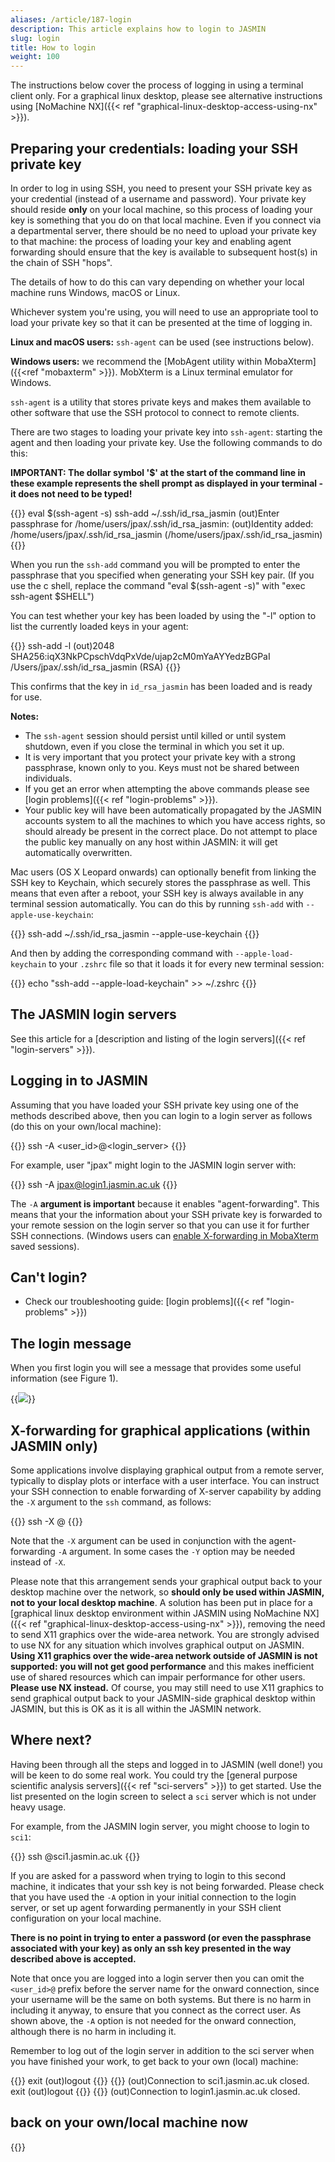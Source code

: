```yaml
---
aliases: /article/187-login
description: This article explains how to login to JASMIN
slug: login
title: How to login
weight: 100
---
```


The instructions below cover the process of logging in using a terminal client
only. For a graphical linux desktop, please see alternative instructions using
[NoMachine NX]({{< ref "graphical-linux-desktop-access-using-nx" >}}).

## Preparing your credentials: loading your SSH private key

In order to log in using SSH, you need to present your SSH private key as your
credential (instead of a username and password). Your private key should
reside **only** on your local machine, so this process of loading your key is
something that you do on that local machine. Even if you connect via a
departmental server, there should be no need to upload your private key to
that machine: the process of loading your key and enabling agent forwarding
should ensure that the key is available to subsequent host(s) in the chain of
SSH "hops".

The details of how to do this can vary depending on whether your local machine
runs Windows, macOS or Linux.

Whichever system you're using, you will need to use an appropriate tool to
load your private key so that it can be presented at the time of logging in.

**Linux and macOS users:** `ssh-agent` can be used (see instructions below).

**Windows users:** we recommend the [MobAgent utility within MobaXterm]({{<ref "mobaxterm" >}}).
MobXterm is a Linux terminal emulator for Windows.

`ssh-agent` is a utility that stores private keys and makes them available to
other software that use the SSH protocol to connect to remote clients.

There are two stages to loading your private key into `ssh-agent`: starting
the agent and then loading your private key. Use the following commands to do
this:

**IMPORTANT: The dollar symbol '$' at the start of the command line in these
example represents the shell prompt as displayed in your terminal - it does
not need to be typed!**

{{<command>}}
eval $(ssh-agent -s)
ssh-add ~/.ssh/id_rsa_jasmin
(out)Enter passphrase for /home/users/jpax/.ssh/id_rsa_jasmin:
(out)Identity added: /home/users/jpax/.ssh/id_rsa_jasmin (/home/users/jpax/.ssh/id_rsa_jasmin)
{{</command>}}

When you run the `ssh-add` command you will be prompted to enter the
passphrase that you specified when generating your SSH key pair. (If you use
the c shell, replace the command "eval $(ssh-agent -s)" with "exec ssh-agent
$SHELL")

You can test whether your key has been loaded by using the "-l" option to list
the currently loaded keys in your agent:

{{<command>}}
ssh-add -l
(out)2048 SHA256:iqX3NkPCpschVdqPxVde/ujap2cM0mYaAYYedzBGPaI /Users/jpax/.ssh/id_rsa_jasmin (RSA)
{{</command>}}

This confirms that the key in `id_rsa_jasmin` has been loaded and is ready for
use.

**Notes:**

- The `ssh-agent` session should persist until killed or until system shutdown, even if you close the terminal in which you set it up.
- It is very important that you protect your private key with a strong passphrase, known only to you. Keys must not be shared between individuals.
- If you get an error when attempting the above commands please see [login problems]({{< ref "login-problems" >}}).
- Your public key will have been automatically propagated by the JASMIN accounts system to all the machines to which you have access rights, so should already be present in the correct place. Do not attempt to place the public key manually on any host within JASMIN: it will get automatically overwritten.

Mac users (OS X Leopard onwards) can optionally benefit from linking the SSH
key to Keychain, which securely stores the passphrase as well. This means that
even after a reboot, your SSH key is always available in any terminal session
automatically. You can do this by running `ssh-add` with `--apple-use-keychain`:

{{<command>}}
ssh-add ~/.ssh/id_rsa_jasmin --apple-use-keychain
{{</command>}}

And then by adding the corresponding command with `--apple-load-keychain`  to your `.zshrc` file so
that it loads it for every new terminal session:

{{<command>}}
echo "ssh-add --apple-load-keychain" >> ~/.zshrc
{{</command>}}

## The JASMIN login servers

See this article for a [description and listing of the login servers]({{< ref
"login-servers" >}}).

## Logging in to JASMIN

Assuming that you have loaded your SSH private key using one of the methods
described above, then you can login to a login server as follows (do this on your own/local machine):

{{<command>}}
ssh -A <user_id>@<login_server>
{{</command>}}

For example, user "jpax" might login to the JASMIN login server with:

{{<command>}}
ssh -A jpax@login1.jasmin.ac.uk
{{</command>}}

The `-A` **argument is important** because it enables "agent-forwarding".
This means that your the information about your SSH private key is forwarded
to your remote session on the login server so that you can use it for further
SSH connections. (Windows users can [enable X-forwarding in
MobaXterm](https://mobaxterm.mobatek.net/documentation.html#4_1_6) saved
sessions).

## Can't login?

- Check our troubleshooting guide: [login problems]({{< ref "login-problems" >}})

## The login message

When you first login you will see a message that provides some useful
information (see Figure 1).

{{<image src="img/docs/login/motd-labelled.png" caption="The login message shown on login1.jasmin.ac.uk.">}}

## X-forwarding for graphical applications (within JASMIN only)

Some applications involve displaying graphical output from a remote server,
typically to display plots or interface with a user interface. You can instruct
your SSH connection to enable forwarding of X-server capability by adding the
`-X` argument to the `ssh` command, as follows:

{{<command user="user" host="localhost">}}
ssh -X <user>@<hostname>
{{</command>}}

Note that the `-X` argument can be used in conjunction with the agent-forwarding
`-A` argument. In some cases the `-Y` option may be needed instead of
`-X`.

Please note that this arrangement sends your graphical output back to your
desktop machine over the network, so **should only be used within JASMIN, not
to your local desktop machine**. A solution has been put in place for a
[graphical linux desktop environment within JASMIN using NoMachine NX]({{< ref
"graphical-linux-desktop-access-using-nx" >}}), removing the need to send X11
graphics over the wide-area network. You are strongly advised to use NX for
any situation which involves graphical output on JASMIN. **Using X11 graphics
over the wide-area network outside of JASMIN is not supported: you will not
get good performance** and this makes inefficient use of shared resources
which can impair performance for other users. **Please use NX instead.** Of
course, you may still need to use X11 graphics to send graphical output back
to your JASMIN-side graphical desktop within JASMIN, but this is OK as it is
all within the JASMIN network.

## Where next?

Having been through all the steps and logged in to JASMIN (well done!) you
will be keen to do some real work. You could try the [general purpose
scientific analysis servers]({{< ref "sci-servers" >}}) to get started. Use
the list presented on the login screen to select a `sci` server which is not
under heavy usage.

For example, from the JASMIN login server, you might choose to login to
`sci1`:

{{<command user="user" host="login1">}}
ssh <user>@sci1.jasmin.ac.uk
{{</command>}}

If you are asked for a password when trying to login to this second machine,
it indicates that your ssh key is not being forwarded. Please check that you
have used the `-A` option in your initial connection to the login server, or
set up agent forwarding permanently in your SSH client configuration on your
local machine.

**There is no point in trying to enter a password (or even the passphrase
associated with your key) as only an ssh key presented in the way described
above is accepted.**

Note that once you are logged into a login server then you can omit the
`<user_id>@` prefix before the server name for the onward connection, since
your username will be the same on both systems. But there is no harm in
including it anyway, to ensure that you connect as the correct user. As shown
above, the `-A` option is not needed for the onward connection, although there
is no harm in including it.

Remember to log out of the login server in addition to the sci server when you
have finished your work, to get back to your own (local) machine:

{{<command user="user" host="sci1">}}
exit
(out)logout
{{</command>}}
{{<command user="user" host="login1">}}
(out)Connection to sci1.jasmin.ac.uk closed.
exit
(out)logout
{{</command>}}
{{<command user="user" host="localhost">}}
(out)Connection to login1.jasmin.ac.uk closed.
## back on your own/local machine now
{{</command>}}